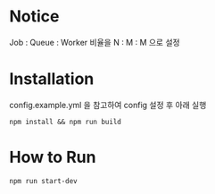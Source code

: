 # Notice

Job : Queue : Worker 비율을 N : M : M 으로 설정

# Installation

config.example.yml 을 참고하여 config 설정 후 아래 실행

```
npm install && npm run build
```

# How to Run

```
npm run start-dev
```
